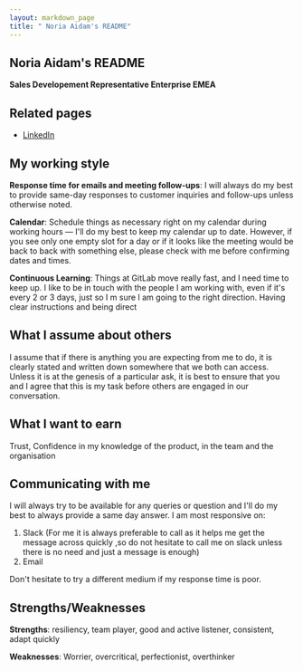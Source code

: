 ```yaml
---
layout: markdown_page
title: " Noria Aidam's README"
---
```


<!-- This template will help you build out your very own GitLab README, a great tool for transparently letting others know what it's like to work with you, and how you prefer to be communicated with. Each section is optional. You can remove those you aren't comfortable filling out, and add sections that are germane to you. --> 

## Noria Aidam's README

**Sales Developement Representative Enterprise EMEA** 

## Related pages

<!-- Add links to relevant pages that add context to who you are. Examples include blog posts, social media profiles, portfolios, reels, personal homepages, etc. -->

* [LinkedIn](https://www.linkedin.com/in/noria-aïdam/) 


<!--
## About me

[**Consider embedding a video of you working or being interviewed, along with 5-10 bullet points outlining interesting tidbits about you and your interests. Focus these on non-work attributes. Also, add detail on what GitLab values and sub-values resonate most with you. This enables ice-breakers to occur ahead of meetings.**]
-->

## My working style

<!-- Add 5-10 bullets on how you prefer to work, interact with others, and learn. You may optionally include intel from Strength Deployment Inventory, Myers—Briggs, etc. This is most effective when you are precise and specific about your norms, assumptions, and expectations. If you are unsure what would be helpful here, ask your colleagues for their input. You may learn something from listening to outside perspective! -->

**Response time for emails and meeting follow-ups**: I will always do my best to provide same-day responses to customer inquiries and follow-ups unless otherwise noted.  

**Calendar**: Schedule things as necessary right on my calendar during working hours — I'll do my best to keep my calendar up to date. However, if you see only one empty slot for a day or if it looks like the meeting would be back to back with something else, please check with me before confirming dates and times.

**Continuous Learning**: Things at GitLab move really fast, and I need time to keep up. I like to be in touch with the people I am working with, even if it's every 2 or 3 days, just so I m sure I am going to the right direction. 
Having clear instructions and being direct

## What I assume about others

<!-- Add 5-10 bullets on the assumptions you typically hold when working with others. Strive to be as open with these as possible, so others understand your perspective when engaging with you on projects. Remember, the honesty put forth in these answers enables others to be more understanding and empathetic. -->

I assume that if there is anything you are expecting from me to do, it is clearly stated and written down somewhere that we both can access. Unless it is at the genesis of a particular ask, it is best to ensure that you and I agree that this is my task before others are engaged in our conversation.

## What I want to earn

<!--Consider 3-5 bullets on your goals for earning things like trust and respect, or a broader understanding of new topics. This enables others to understand what motivates you. -->

Trust, Confidence in my knowledge of the product, in the team and the organisation

## Communicating with me

<!-- Consider 5-10 bullets on your communication preferences. This includes traditional styles such as verbal, textual, and visual, but you are encouraged to be precise. You can mention things like routine, availability, your travel habits, etc. This helps others understand why you communicate in the manner than you do, and it enables them to tailor their communication in a way that resonates most with you.
-->

I will always try to be available for any queries or question and I'll do my best to always provide a same day answer. I am most responsive on:

1. Slack (For me it is always preferable to call as it helps me get the message across quickly ,so do not hesitate to call me on slack unless there is no need and just a message is enough)
1. Email


Don't hesitate to try a different medium if my response time is poor.

## Strengths/Weaknesses

<!-- These may be covered in the above sections. If you prefer a section devoted to strengths and weaknesses, this will enable others to lean on your areas of published expertise and offer support in weak areas without passing judgment. -->

**Strengths**: 
resiliency, 
team player, 
good and active listener, 
consistent, 
adapt quickly

**Weaknesses**: 
Worrier, 
overcritical, 
perfectionist,
overthinker



